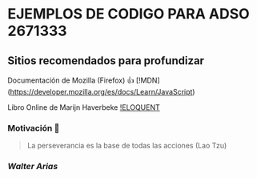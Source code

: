 # EJEMPLOS DE CODIGO PARA ADSO 2671333

## Sitios recomendados para profundizar

Documentación de Mozilla (Firefox) :+1:
[!MDN] (https://developer.mozilla.org/es/docs/Learn/JavaScript)

Libro Online de Marijn Haverbeke
[!ELOQUENT](https://eloquentjavascript.net/)

### Motivación :muscle:

> La perseverancia es la base de todas las acciones (Lao Tzu)

### _Walter Arias_
